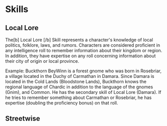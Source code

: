 # Skills

## Local Lore 

The\[b\] Local Lore \[/b\] Skill represents a character's knowledge of local politics, folklore, laws, and rumors. Characters are considered proficient in any intelligence roll to remember information about their kingdom or region. In addition, they have expertise on any roll concerning information about their city of origin or local province.

Example: Buckthorn BeyWinn is a forest gnome who was born in Rosebriar, a village located in the Duchy of Carmathan in Damara. Since Damara is located in the Cold Lands \(Bloodstone Lands\), Buckthorn knows the regional language of Chardic in addition to the language of the gnomes \(Gnim\), and Common. He has the secondary skill of Local Lore \(Damara\). If he tries to remember something about Carmathan or Rosebriar, he has expertise \(doubling the proficiency bonus\) on that roll.



## Streetwise

